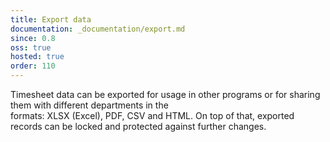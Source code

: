 ```yaml
---
title: Export data
documentation: _documentation/export.md
since: 0.8
oss: true
hosted: true
order: 110
---
```


Timesheet data can be exported for usage in other programs or for sharing them with different departments in the  
formats: XLSX (Excel), PDF, CSV and HTML.
On top of that, exported records can be locked and protected against further changes.